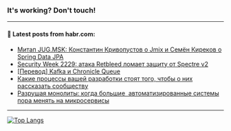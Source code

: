 ### It's working? Don't touch!

---
<!--
#### 🛠️ Technical stack:

![C++](https://img.shields.io/badge/C++-informational?logo=c%2B%2B&style=flat&logoColor=white&color=9C033A)
![Java](https://img.shields.io/badge/Java-informational?logo=java&style=flat&logoColor=white&color=007396)
![Kotlin](https://img.shields.io/badge/Kotlin-informational?logo=Kotlin&style=flat&logoColor=white&color=0095D5)
![JS](https://img.shields.io/badge/JS-informational?logo=javaScript&style=flat&logoColor=black&color=F7Df1E) <br>
![HTML5](https://img.shields.io/badge/HTML5-informational?logo=html5&style=flat&logoColor=white&color=E34F26)
![CSS3](https://img.shields.io/badge/CSS3-informational?logo=css3&style=flat&logoColor=white&color=157286)
![Sass](https://img.shields.io/badge/Saas-informational?logo=sass&style=flat&logoColor=white&color=hotpink)
![PHP](https://img.shields.io/badge/PHP-informational?logo=php&style=flat&logoColor=white&color=777BB4) <br>
![WebPAck](https://img.shields.io/badge/WebPack-informational?logo=webPack&style=flat&logoColor=white&color=FF6F00)
![Bootstrap](https://img.shields.io/badge/Bootstrap-informational?logo=Bootstrap&style=flat&logoColor=white&color=7952B3)
![MySQL](https://img.shields.io/badge/MySQL-informational?logo=MySQL&style=flat&logoColor=white&color=00f) <br>
![NodeJS](https://img.shields.io/badge/NodeJS-informational?logo=node.js&style=flat&logoColor=white&color=43853D)
![Spring](https://img.shields.io/badge/Spring-informational?logo=Spring&style=flat&logoColor=white&color=0A9EDC)
![Angular](https://img.shields.io/badge/Vue-informational?logo=vue.js&style=flat&logoColor=white&color=red)
![Git](https://img.shields.io/badge/Git-informational?logo=git&style=flat&logoColor=white&color=darkorange)

___
-->

#### 💬 Latest posts from habr.com:

<!-- BLOG-POST-LIST:START -->
- [Митап JUG.MSK: Константин Кривопустов о Jmix и Семён Киреков о Spring Data JPA](https://habr.com/ru/post/677326/?utm_source=habrahabr&utm_medium=rss&utm_campaign=677326)
- [Security Week 2229: атака Retbleed ломает защиту от Spectre v2](https://habr.com/ru/post/677026/?utm_source=habrahabr&utm_medium=rss&utm_campaign=677026)
- [[Перевод] Kafka и Chronicle Queue](https://habr.com/ru/post/677454/?utm_source=habrahabr&utm_medium=rss&utm_campaign=677454)
- [Какие процессы вашей разработки стоят того, чтобы о них рассказать сообществу](https://habr.com/ru/post/677474/?utm_source=habrahabr&utm_medium=rss&utm_campaign=677474)
- [Разрушая монолиты: когда большие  автоматизированные системы пора менять на микросервисы](https://habr.com/ru/post/677472/?utm_source=habrahabr&utm_medium=rss&utm_campaign=677472)
<!-- BLOG-POST-LIST:END -->

---

[![Top Langs](https://github-readme-stats.vercel.app/api/top-langs/?username=zloylis&layout=compact&hide_border=true&theme=dracula)](https://github.com/zloylis)
